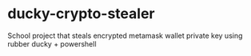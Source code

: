 # ducky-crypto-stealer

School project that steals encrypted metamask wallet private key using rubber ducky + powershell
